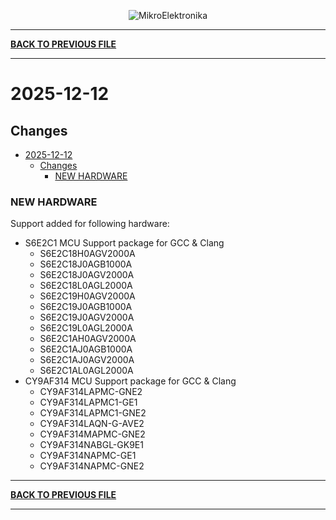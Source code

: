 <p align="center">
  <img src="http://www.mikroe.com/img/designs/beta/logo_small.png?raw=true" alt="MikroElektronika"/>
</p>

---

**[BACK TO PREVIOUS FILE](../changelog.md)**

---

# 2025-12-12

## Changes

- [2025-12-12](#2025-12-12)
  - [Changes](#changes)
    - [NEW HARDWARE](#new-hardware)

### NEW HARDWARE

Support added for following hardware:

+ S6E2C1 MCU Support package for GCC & Clang
  + S6E2C18H0AGV2000A
  + S6E2C18J0AGB1000A
  + S6E2C18J0AGV2000A
  + S6E2C18L0AGL2000A
  + S6E2C19H0AGV2000A
  + S6E2C19J0AGB1000A
  + S6E2C19J0AGV2000A
  + S6E2C19L0AGL2000A
  + S6E2C1AH0AGV2000A
  + S6E2C1AJ0AGB1000A
  + S6E2C1AJ0AGV2000A
  + S6E2C1AL0AGL2000A
+ CY9AF314 MCU Support package for GCC & Clang
  + CY9AF314LAPMC-GNE2
  + CY9AF314LAPMC1-GE1
  + CY9AF314LAPMC1-GNE2
  + CY9AF314LAQN-G-AVE2
  + CY9AF314MAPMC-GNE2
  + CY9AF314NABGL-GK9E1
  + CY9AF314NAPMC-GE1
  + CY9AF314NAPMC-GNE2

---

**[BACK TO PREVIOUS FILE](../changelog.md)**

---

